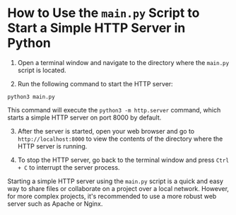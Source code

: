 # How to Use the `main.py` Script to Start a Simple HTTP Server in Python

1. Open a terminal window and navigate to the directory where the `main.py` script is located.

2. Run the following command to start the HTTP server:

```
python3 main.py
```

This command will execute the `python3 -m http.server` command, which starts a simple HTTP server on port 8000 by default.

3. After the server is started, open your web browser and go to `http://localhost:8000` to view the contents of the directory where the HTTP server is running.

4. To stop the HTTP server, go back to the terminal window and press `Ctrl + C` to interrupt the server process.

Starting a simple HTTP server using the `main.py` script is a quick and easy way to share files or collaborate on a project over a local network. However, for more complex projects, it's recommended to use a more robust web server such as Apache or Nginx.

